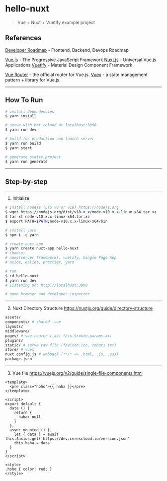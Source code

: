 # hello-nuxt

> Vue + Nuxt + Vuetify example project

## References

[Developer Roadmap](https://github.com/kamranahmedse/developer-roadmap) - Frontend, Backend, Devops Roadmap

[Vue.js](https://vuejs.org) - The Progressive JavaScript Framework
[Nuxt.js](https://nuxtjs.org) - Universal Vue.js Applications
[Vuetify](https://vuetifyjs.com) - Material Design Component Framework

[Vue Router](https://router.vuejs.org) - the official router for Vue.js.
[Vuex](https://vuex.vuejs.org) - a state management pattern + library for Vue.js.

---

## How To Run

``` bash
# install dependencies
$ yarn install

# serve with hot reload at localhost:3000
$ yarn run dev

# build for production and launch server
$ yarn run build
$ yarn start

# generate static project
$ yarn run generate
```

---

## Step-by-step

---

1. Initialize

```bash
# install nodejs (LTS v8 or v10) https://nodejs.org
$ wget https://nodejs.org/dist/v10.x.x/node-v10.x.x-linux-x64.tar.xz
$ tar xf node-v10.x.x-linux-x64.tar.xz
$ export PATH=$PATH;node-v10.x.x-linux-x64/bin

# install yarn
$ npm i -g yarn

# create nuxt-app
$ yarn create nuxt-app hello-nuxt
# choose:
# none(server framework), vuetify, Single Page App
# axios, eslint, prettier, yarn

# run
$ cd hello-nuxt
$ yarn run dev
# Listening on: http://localhost:3000

# open browser and developer inspector
```

---

2. Nuxt Directory Structure
https://nuxtjs.org/guide/directory-structure
```bash
assets/
components/ # shared .vue
layouts/
middleware/
pages/ # vue-router (_xx/ this.$route.params.xx)
plugins/
static/ # serve raw file (favicon.ico, robots.txt)
store/ # vuex
nuxt.config.js # webpack (**/* => .html, .js, .css)
package.json
```

---

3. Vue file
https://vuejs.org/v2/guide/single-file-components.html
```vue
<template>
  <pre class="hoho">{{ haha }}</pre>
</template>

<script>
export default {
  data () {
    return {
      haha: null
    }
  },
  async mounted () {
    let { data } = await this.$axios.get('https://dev.cerescloud.io/version.json'
    this.haha = data
  }
}
</script>

<style>
.hoho { color: red; }
</style>
```
